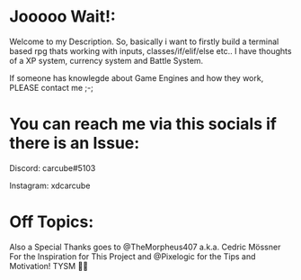 # Jooooo Wait!:

Welcome to my Description.
So, basically i want to firstly build a terminal based rpg thats working with inputs, classes/if/elif/else etc.. I have thoughts of a XP system, currency system and Battle System. 

If someone has knowlegde about Game Engines and how they work, PLEASE contact me ;-;


# You can reach me via this socials if there is an Issue:

Discord: carcube#5103

Instagram: xdcarcube

# Off Topics:

Also a Special Thanks goes to @TheMorpheus407 a.k.a. Cedric Mössner For the Inspiration for This Project and @Pixelogic for the Tips and Motivation!
TYSM 🙌🤍
